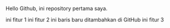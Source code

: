 Hello Github, ini repository pertama saya.

ini fitur 1
ini fitur 2
ini baris baru ditambahkan di GitHub
ini fitur 3